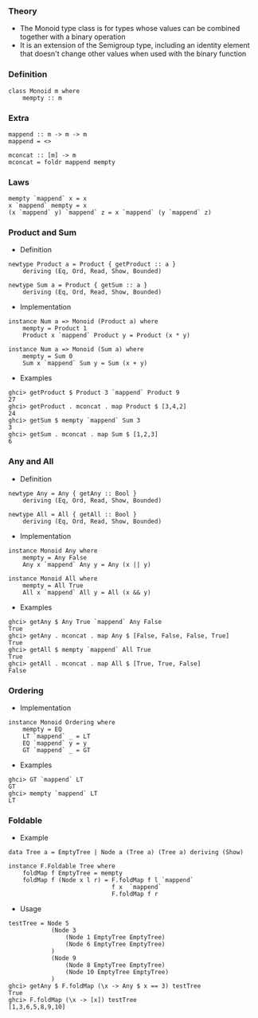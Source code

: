 ### Theory
- The Monoid type class is for types whose values can be combined together with a binary operation
- It is an extension of the Semigroup type, including an identity element that doesn't change other values when used with the binary function
### Definition
```
class Monoid m where
    mempty :: m
```
### Extra
```
mappend :: m -> m -> m
mappend = <>

mconcat :: [m] -> m
mconcat = foldr mappend mempty
```
### Laws
```
mempty `mappend` x = x
x `mappend` mempty = x
(x `mappend` y) `mappend` z = x `mappend` (y `mappend` z)
```
### Product and Sum
- Definition
```
newtype Product a = Product { getProduct :: a }
    deriving (Eq, Ord, Read, Show, Bounded)

newtype Sum a = Product { getSum :: a }
    deriving (Eq, Ord, Read, Show, Bounded)
```
- Implementation
```
instance Num a => Monoid (Product a) where
    mempty = Product 1
    Product x `mappend` Product y = Product (x * y)

instance Num a => Monoid (Sum a) where
    mempty = Sum 0
    Sum x `mappend` Sum y = Sum (x + y)
```
- Examples
```
ghci> getProduct $ Product 3 `mappend` Product 9
27
ghci> getProduct . mconcat . map Product $ [3,4,2]
24
ghci> getSum $ mempty `mappend` Sum 3
3
ghci> getSum . mconcat . map Sum $ [1,2,3]
6
```
### Any and All
- Definition
```
newtype Any = Any { getAny :: Bool }
    deriving (Eq, Ord, Read, Show, Bounded)

newtype All = All { getAll :: Bool }
    deriving (Eq, Ord, Read, Show, Bounded)
```
- Implementation
```
instance Monoid Any where
    mempty = Any False
    Any x `mappend` Any y = Any (x || y)

instance Monoid All where
    mempty = All True
    All x `mappend` All y = All (x && y)
```
- Examples
```
ghci> getAny $ Any True `mappend` Any False
True
ghci> getAny . mconcat . map Any $ [False, False, False, True]
True
ghci> getAll $ mempty `mappend` All True
True
ghci> getAll . mconcat . map All $ [True, True, False]
False
```
### Ordering
- Implementation
```
instance Monoid Ordering where
    mempty = EQ
    LT `mappend` _ = LT
    EQ `mappend` y = y
    GT `mappend` _ = GT
```
- Examples
```
ghci> GT `mappend` LT
GT
ghci> mempty `mappend` LT
LT
```
### Foldable
- Example
```
data Tree a = EmptyTree | Node a (Tree a) (Tree a) deriving (Show)

instance F.Foldable Tree where
    foldMap f EmptyTree = mempty
    foldMap f (Node x l r) = F.foldMap f l `mappend`
                             f x  `mappend`
                             F.foldMap f r
```
- Usage
```
testTree = Node 5
            (Node 3
                (Node 1 EmptyTree EmptyTree)
                (Node 6 EmptyTree EmptyTree)
            )
            (Node 9
                (Node 8 EmptyTree EmptyTree)
                (Node 10 EmptyTree EmptyTree)
            )
ghci> getAny $ F.foldMap (\x -> Any $ x == 3) testTree
True
ghci> F.foldMap (\x -> [x]) testTree
[1,3,6,5,8,9,10]
```
